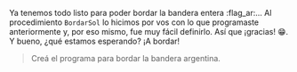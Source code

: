 <gs-attire attire-url="https://raw.githubusercontent.com/MumukiProject/mumuki-guia-gobstones-escuela-del-futuro-secundaria/master/assets/attires/config_1585944022913.json"></gs-attire>

Ya tenemos todo listo para poder bordar la bandera entera :flag_ar:... Al procedimiento `BordarSol` lo hicimos por vos con lo que programaste anteriormente y, por eso mismo, fue muy fácil definirlo. Así que ¡gracias! :grin:. Y bueno, ¿qué estamos esperando? ¡A bordar! 

> Creá el programa para bordar la bandera argentina.
